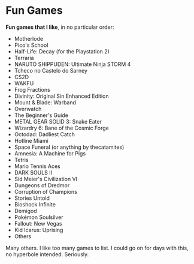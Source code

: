 # Fun Games
**Fun games that I like**, in no particular order:

* Motherlode
* Pico's School
* Half-Life: Decay (for the Playstation 2)
* Terraria
* NARUTO SHIPPUDEN: Ultimate Ninja STORM 4
* Tcheco no Castelo do Sarney
* CS2D
* WAKFU
* Frog Fractions
* Divinity: Original Sin Enhanced Edition
* Mount & Blade: Warband
* Overwatch
* The Beginner's Guide
* METAL GEAR SOLID 3: Snake Eater
* Wizardry 6: Bane of the Cosmic Forge
* Octodad: Dadliest Catch
* Hotline Miami
* Space Funeral (or anything by thecatamites)
* Amnesia: A Machine for Pigs
* Tetris
* Mario Tennis Aces
* DARK SOULS II
* Sid Meier's Civilization VI
* Dungeons of Dredmor
* Corruption of Champions
* Stories Untold
* Bioshock Infinite
* Demigod
* Pokémon Soulsilver
* Fallout: New Vegas
* Kid Icarus: Uprising
* Others

Many others. I like too many games to list. I could go on for days with this, no hyperbole intended. Seriously.
